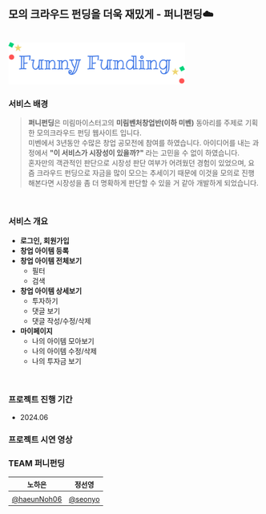 ## 모의 크라우드 펀딩을 더욱 재밌게 - 퍼니펀딩☁️
<br>


<img src="https://github.com/funny-funding/funny-funding-django/blob/main/funfun/static/funfun/images/logo.svg" width="70%" />


### 서비스 배경
> **퍼니펀딩**은 미림마이스터고의 **미림벤처창업반(이하 미벤)** 동아리를 주제로 기획한 모의크라우드 펀딩 웹사이트 입니다.
> <br>
> 미벤에서 3년동안 수많은 창업 공모전에 참여를 하였습니다. 아이디어를 내는 과정에서 **"이 서비스가 시장성이 있을까?"** 라는 고민을 수 없이 하였습니다.
> <br>
> 혼자만의 객관적인 판단으로 시장성 판단 여부가 어려웠던 경험이 있었으며, 요즘 크라우드 펀딩으로 자금을 많이 모으는 추세이기 때문에 이것을 모의로 진행해본다면 시장성을 좀 더 명확하게 판단할 수 있을 거 같아 개발하게 되었습니다.
> <br>

<br>

### 서비스 개요
- **로그인, 회원가입**
- **창업 아이템 등록**
- **창업 아이템 전체보기**
  - 필터
  - 검색
- **창업 아이템 상세보기**
  - 투자하기
  - 댓글 보기
  - 댓글 작성/수정/삭제
- **마이페이지**
  - 나의 아이템 모아보기
  - 나의 아이템 수정/삭제
  - 나의 투자금 보기
 
<br>

### 프로젝트 진행 기간
- 2024.06

### 프로젝트 시연 영상


### TEAM 퍼니펀딩
|노하은|정선영|
|:---:|:---:|
|     |     |
|<a href="https://github.com/haeunNoh06">@haeunNoh06</a>|<a href="https://github.com/seonyo">@seonyo</a>|
